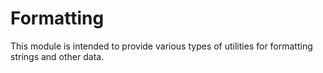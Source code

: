 Formatting
==========

This module is intended to provide various types of utilities for formatting strings and other data.
